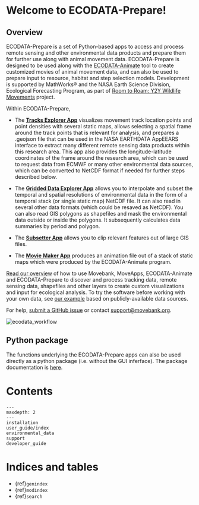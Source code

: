 # Welcome to ECODATA-Prepare!

## Overview

ECODATA-Prepare is a set of Python-based apps to access and process remote sensing and other environmental data products and prepare them for further use along with animal movement data. ECODATA-Prepare is designed to be used along with the [ECODATA-Animate](https://ecodata-animate.readthedocs.io/en/latest/) tool to create customized movies of animal movement data, and can also be used to prepare input to resource, habitat and step selection models. Development is supported by MathWorks® and the NASA Earth Science Division, Ecological Forecasting Program, as part of [Room to Roam: Y2Y Wildlife Movements](https://ceg.osu.edu/Y2Y_Room2Roam) project.

Within ECODATA-Prepare,

- The [**Tracks Explorer App**](user_guide/tracks_explorer) visualizes movement track location points and point densities with several static maps, allows selecting a spatial frame around the track points that is relevant for analysis, and prepares a .geojson file that can be used in the NASA EARTHDATA AppEEARS interface to extract many different remote sensing data products within this research area. This app also provides the longitude-latitude coordinates of the frame around the research area, which can be used to request data from ECMWF or many other environmental data sources, which can be converted to NetCDF format if needed for further steps described below.

- The [**Gridded Data Explorer App**](user_guide/gridded_data_explorer) allows you to interpolate and subset the temporal and spatial resolutions of environmental data in the form of a temporal stack (or single static map) NetCDF file. It can also read in several other data formats (which could be resaved as NetCDF). You can also read GIS polygons as shapefiles and mask the environmental data outside or inside the polygons. It subsequently calculates data summaries by period and polygon.

- The [**Subsetter App**](user_guide/subsetter) allows you to clip relevant features out of large GIS files.

- The [**Movie Maker App**](user_guide/movie_maker) produces an animation file out of a stack of static maps which were produced by the ECODATA-Animate program.

[Read our overview](https://www.movebank.org/cms/movebank-content/ecodata#how_to_use_ecodata) of how to use Movebank, MoveApps, ECODATA-Animate and ECODATA-Prepare to discover and process tracking data, remote sensing data, shapefiles and other layers to create custom visualizations and input for ecological analysis. To try the software before working with your own data, see [our example](https://www.movebank.org/cms/movebank-content/ecodata#example_ecodata_animation) based on publicly-available data sources.

For help, [submit a GitHub issue](https://ecodata-apps.readthedocs.io/en/latest/support.html) or contact support@movebank.org.

![ecodata_workflow](https://www.movebank.org/cms/serve/images/ecodata_workflow.png)

## Python package

The functions underlying the ECODATA-Prepare apps can also be used directly as a python package (i.e. without the GUI inferface). The package documentation is [here](https://ecodata.readthedocs.io).

# Contents

```{toctree}
---
maxdepth: 2
---
installation
user_guide/index
environmental_data
support
developer_guide
```

# Indices and tables

* {ref}`genindex`
* {ref}`modindex`
* {ref}`search`
